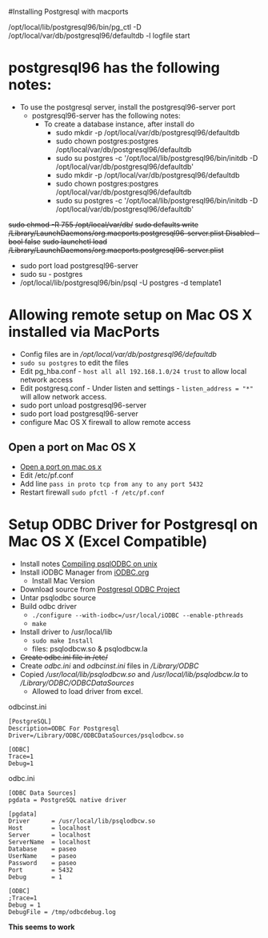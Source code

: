 #Installing Postgresql with macports

 /opt/local/lib/postgresql96/bin/pg_ctl -D /opt/local/var/db/postgresql96/defaultdb -l logfile start
# postgresql96 has the following notes:
- To use the postgresql server, install the postgresql96-server port
	- postgresql96-server has the following notes:
		- To create a database instance, after install do 
			- sudo mkdir -p /opt/local/var/db/postgresql96/defaultdb
			- sudo chown postgres:postgres /opt/local/var/db/postgresql96/defaultdb
			- sudo su postgres -c '/opt/local/lib/postgresql96/bin/initdb -D /opt/local/var/db/postgresql96/defaultdb'
			- sudo mkdir -p /opt/local/var/db/postgresql96/defaultdb
			- sudo chown postgres:postgres /opt/local/var/db/postgresql96/defaultdb
			- sudo su postgres -c '/opt/local/lib/postgresql96/bin/initdb -D /opt/local/var/db/postgresql96/defaultdb'

~~sudo chmod -R 755 /opt/local/var/db/~~
~~sudo defaults write /Library/LaunchDaemons/org.macports.postgresql96-server.plist Disabled -bool false~~
~~sudo launchctl load /Library/LaunchDaemons/org.macports.postgresql96-server.plist~~
 
- sudo port load postgresql96-server
- sudo su - postgres
- /opt/local/lib/postgresql96/bin/psql -U postgres -d template1

# Allowing remote setup on Mac OS X installed via MacPorts
- Config files are in */opt/local/var/db/postgresql96/defaultdb*
- ```sudo su postgres``` to edit the files
- Edit pg_hba.conf - ```host all all 192.168.1.0/24 trust``` to allow local network access
- Edit postgresq.conf - Under listen and settings - ```listen_address = "*"``` will allow network access.
- sudo port unload postgresql96-server
- sudo port load postgresql96-server
- configure Mac OS X firewall to allow remote access
## Open a port on Mac OS X
- [Open a port on mac os x](https://gauravsohoni.wordpress.com/2015/04/14/mac-osx-open-port/)
- Edit /etc/pf.conf
- Add line ```pass in proto tcp from any to any port 5432```
- Restart firewall ```sudo pfctl -f /etc/pf.conf```

# Setup ODBC Driver for Postgresql on Mac OS X (Excel Compatible)
* Install notes [Compiling psqlODBC on unix](https://odbc.postgresql.org/docs/unix-compilation.html)
* Install iODBC Manager from [iODBC.org](http://www.iodbc.org/dataspace/doc/iodbc/wiki/iodbcWiki/WelcomeVisitors)
    * Install Mac Version
* Download source from [Postgresql ODBC Project](https://www.postgresql.org/ftp/odbc/versions/src/)
* Untar psqlodbc source
* Build odbc driver 
	* ```./configure --with-iodbc=/usr/local/iODBC --enable-pthreads```
	* ```make```
* Install driver to /usr/local/lib
	* ```sudo make Install```
    * files: psqlodbcw.so & psqlodbcw.la
* ~~Create odbc.ini file in /etc/~~
* Create *odbc.ini* and *odbcinst.ini* files in */Library/ODBC*
* Copied */usr/local/lib/psqlodbcw.so* and */usr/local/lib/psqlodbcw.la* to */Library/ODBC/ODBCDataSources*
	* Allowed to load driver from excel.

odbcinst.ini

```
[PostgreSQL]
Description=ODBC For Postgresql
Driver=/Library/ODBC/ODBCDataSources/psqlodbcw.so

[ODBC]
Trace=1
Debug=1
```

odbc.ini

```
[ODBC Data Sources]
pgdata = PostgreSQL native driver

[pgdata]
Driver      = /usr/local/lib/psqlodbcw.so
Host        = localhost
Server      = localhost
ServerName  = localhost
Database    = paseo
UserName    = paseo
Password    = paseo
Port        = 5432
Debug       = 1

[ODBC]
;Trace=1
Debug = 1
DebugFile = /tmp/odbcdebug.log
```

**This seems to work**
